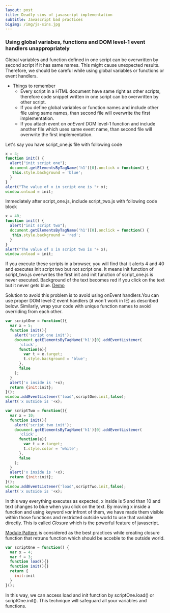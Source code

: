 ```yaml
---
layout: post
title: Deadly sins of javascript implementation
subtitle: Javascript bad practices
bigimg: /img/js-sins.jpg
---
```


### Using global variabes, functions and DOM level-1 event handlers unappropriately
Global variables and function defined in one script can be overwritten by second script if it has same names.
This might cause unexpected results. Therefore, we should be careful while using global variables or functions or event handlers.  
* Things to remember 
  * Every script in a HTML document have same right as other scripts, therefore code snippet written in one script can  be overwritten by other script.
  * If you define global variables or function names and include other file using same names, than second file will overwrite the first implementation.
  * If you attach event on _onEvent_ DOM level-1 function and include another file which uses same event name, than second file will overwrite the first implementation.

Let's say you have script_one.js file with following code

```javascript
x = 4;
function init() {
  alert("init script one");
  document.getElementsByTagName('h1')[0].onclick = function() {
   this.style.background = 'blue';
  }
}
alert("The value of x in script one is "+ x);
window.onload = init;

```
Immediately after script_one.js, include script_two.js with following code block
```javascript
x = 40;
function init() {
  alert("init script two");
  document.getElementsByTagName('h1')[0].onclick = function() {
   this.style.background = 'red';
  }
}
alert("The value of x in script two is "+ x);
window.onload = init;

```
If you execute these scripts in a browser, you will find that it alerts 4 and 40 and executes init script two but not script one. It means init function of script_two.js overwrites the first init and init function of script_one.js is never executed.
Background of the text becomes red if you click on the text but it never gets blue. [Demo](https://plnkr.co/edit/EWe7gjcPZkSJ4MkHabq2)

Solution to avoid this problem is to avoid using onEvent handlers.You can use proper DOM level-2 event handlers (it won't work in IE) as described below. Similarly, wrap your code with unique function names to avoid overriding from each other.

```javascript
var scriptOne = function(){
  var x = 5;
  function init(){
    alert('script one init');
    document.getElementsByTagName('h1')[0].addEventListener(
      'click',
      function(e){
        var t = e.target;
        t.style.background = 'blue';
      },
      false
    );
  }
  alert('x inside is '+x);
  return {init:init};
}();
window.addEventListener('load',scriptOne.init,false);
alert('x outside is '+x);

var scriptTwo = function(){
  var x = 10;
  function init(){
    alert('script two init');
    document.getElementsByTagName('h1')[0].addEventListener(
      'click',
      function(e){
        var t = e.target;
        t.style.color = 'white';
      },
      false
    );
  }
  alert('x inside is '+x);
  return {init:init};
}();
window.addEventListener('load',scriptTwo.init,false);
alert('x outside is '+x);
```
In this way everything executes as expected, x inside is 5 and than 10 and text changes to blue when you click on the text.
By moving x inside a function and using keyword _var_ infront of them, we have made them visible within those functions and restricted outside world to use that variable directly. This is called _Closure_ which is the powerful feature of javascript.

[Module Pattern](http://www.christianheilmann.com/2007/07/24/show-love-to-the-module-pattern/) is considered as the best practices while creating closure function that retruns function which should be acceble to the outside world.
```javascript
var scriptOne = function() {
  var x = 4;
  var f = 3;
  function load(){}
  function init(){}
  return {
    init:init
  } 
}();
```
In this way, we can access load and init function by scriptOne.load() or scriptOne.init(). This technique will safeguard all your variables and functions. 
